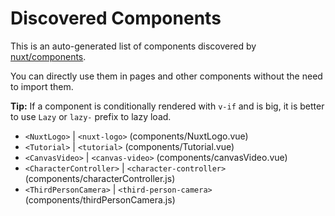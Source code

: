 # Discovered Components

This is an auto-generated list of components discovered by [nuxt/components](https://github.com/nuxt/components).

You can directly use them in pages and other components without the need to import them.

**Tip:** If a component is conditionally rendered with `v-if` and is big, it is better to use `Lazy` or `lazy-` prefix to lazy load.

- `<NuxtLogo>` | `<nuxt-logo>` (components/NuxtLogo.vue)
- `<Tutorial>` | `<tutorial>` (components/Tutorial.vue)
- `<CanvasVideo>` | `<canvas-video>` (components/canvasVideo.vue)
- `<CharacterController>` | `<character-controller>` (components/characterController.js)
- `<ThirdPersonCamera>` | `<third-person-camera>` (components/thirdPersonCamera.js)
